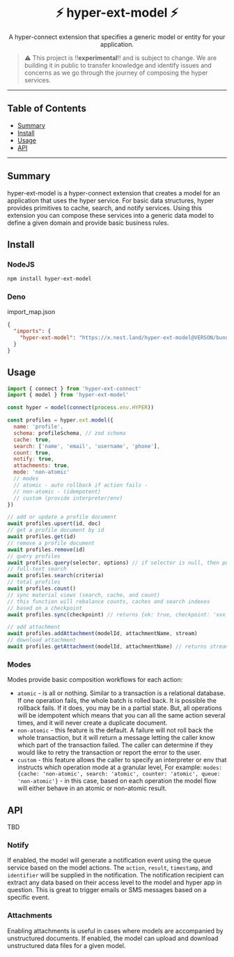 <h1 align="center">⚡️ hyper-ext-model ⚡️</h1>
<p align="center">A hyper-connect extension that specifies a generic model or entity for your application.</p>

> ⚠️ This project is !!**experimental**!! and is subject to change. We are building it in public to transfer knowledge and identify issues and concerns as we go through the journey of composing the hyper services.

---

## Table of Contents

- [Summary](#summary)
- [Install](#install)
- [Usage](#usage)
- [API](#api)

---

## Summary

hyper-ext-model is a hyper-connect extension that creates a model for an application that uses the hyper service. For basic data structures, hyper provides primitives to cache, search, and notify services. Using this extension you can compose these services into a generic data model to define a given domain and provide basic business rules.

## Install

### NodeJS

```sh
npm install hyper-ext-model
```

### Deno

import_map.json

```json
{
  "imports": {
    "hyper-ext-model": "https://x.nest.land/hyper-ext-model@VERSON/bundle.js"
  }
}
```

## Usage

```js
import { connect } from 'hyper-ext-connect'
import { model } from 'hyper-ext-model'

const hyper = model(connect(process.env.HYPER))

const profiles = hyper.ext.model({
  name: 'profile',
  schema: profileSchema, // zod schema
  cache: true,
  search: ['name', 'email', 'username', 'phone'],
  count: true,
  notify: true,
  attachments: true,
  mode: 'non-atomic' 
  // modes 
  // atomic - auto rollback if action fails - 
  // non-atomic - (idempotent)
  // custom (provide interpreter/env)
})

// add or update a profile document
await profiles.upsert(id, doc)
// get a profile document by id
await profiles.get(id)
// remove a profile document
await profiles.remove(id)
// query profiles
await profiles.query(selector, options) // if selector is null, then pull list from cache
// full-text search
await profiles.search(criteria)
// total profiles
await profiles.count()
// sync material views (search, cache, and count)
// this function will rebalance counts, caches and search indexes 
// based on a checkpoint
await profiles.sync(checkpoint) // returns {ok: true, checkpoint: 'xxx'}

// add attachment
await profiles.addAttachment(modelId, attachmentName, stream)
// download attachment
await profiles.getAttachment(modelId, attachmentName) // returns stream
```


### Modes

Modes provide basic composition workflows for each action:

- `atomic` - is all or nothing. Similar to a transaction is a relational database. If one operation fails, the whole batch is rolled back. It is possible the rollback fails. If it does, you may be in a partial state. But, all operations will be idempotent which means that you can all the same action several times, and it will never create a duplicate document.
- `non-atomic` - this feature is the default. A failure will not roll back the whole transaction, but it will return a message letting the caller know which part of the transaction failed. The caller can determine if they would like to retry the transaction or report the error to the user.
- `custom` - this feature allows the caller to specify an interpreter or env that instructs which operation mode at a granular level, For example: `modes: {cache: 'non-atomic', search: 'atomic', counter: 'atomic', queue: 'non-atomic'}` - in this case, based on each operation the model flow will either behave in an atomic or non-atomic result.

## API

TBD


### Notify

If enabled, the model will generate a notification event using the queue service based on the model actions. The `action`, `result`, `timestamp`, and `identifier` will be supplied in the notification.  The notification recipient can extract any data based on their access level to the model and hyper app in question. This is great to trigger emails or SMS messages based on a specific event.

### Attachments

Enabling attachments is useful in cases where models are accompanied by unstructured documents. If enabled, the model can upload and download unstructured data files for a given model. 
